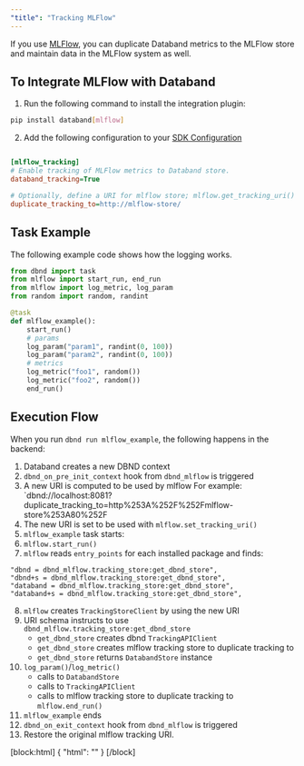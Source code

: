 ```yaml
---
"title": "Tracking MLFlow"
---
```

If you use [MLFlow](https://github.com/mlflow/mlflow), you can duplicate Databand metrics to the MLFlow store and maintain data in the MLFlow system as well.

## To Integrate MLFlow with Databand

1. Run the following command to install the integration plugin:

```bash
pip install databand[mlflow]
```

2. Add the following configuration to your [SDK Configuration](doc:dbnd-sdk-configuration)

```ini

[mlflow_tracking]
# Enable tracking of MLFlow metrics to Databand store.
databand_tracking=True

# Optionally, define a URI for mlflow store; mlflow.get_tracking_uri() is used by default
duplicate_tracking_to=http://mlflow-store/
```


## Task Example

The following example code shows how the logging works.

```python
from dbnd import task
from mlflow import start_run, end_run
from mlflow import log_metric, log_param
from random import random, randint

@task
def mlflow_example():
    start_run()
    # params
    log_param("param1", randint(0, 100))
    log_param("param2", randint(0, 100))
    # metrics
    log_metric("foo1", random())
    log_metric("foo2", random())
    end_run()
```

## Execution Flow
When you run `dbnd run mlflow_example`, the following happens in the backend:
1. Databand creates a new DBND context
2. `dbnd_on_pre_init_context` hook from `dbnd_mlflow` is triggered
3. A new URI is computed to be used by mlflow
For example: `dbnd://localhost:8081?duplicate_tracking_to=http%253A%252F%252Fmlflow-store%253A80%252F
4. The new URI is set to be used with `mlflow.set_tracking_uri()`
5. `mlflow_example` task starts:
6. `mlflow.start_run()`
7. `mlflow` reads `entry_points` for each installed package and finds:
  ```
  "dbnd = dbnd_mlflow.tracking_store:get_dbnd_store",
  "dbnd+s = dbnd_mlflow.tracking_store:get_dbnd_store",
  "databand = dbnd_mlflow.tracking_store:get_dbnd_store",
  "databand+s = dbnd_mlflow.tracking_store:get_dbnd_store",
  ```
8. `mlflow` creates `TrackingStoreClient` by using the new URI
9. URI schema instructs to use `dbnd_mlflow.tracking_store:get_dbnd_store`
    * `get_dbnd_store` creates dbnd `TrackingAPIClient`
    * `get_dbnd_store` creates mlflow tracking store to duplicate tracking to
    * `get_dbnd_store` returns `DatabandStore` instance
10. `log_param()`/`log_metric()`
    * calls to `DatabandStore`
    * calls to `TrackingAPIClient`
    * calls to mlflow tracking store to duplicate tracking to `mlflow.end_run()`
12. `mlflow_example` ends
13. `dbnd_on_exit_context` hook from `dbnd_mlflow` is triggered
14. Restore the original mlflow tracking URI.


[block:html]
{
  "html": "<style>\n  pre {\n      border: 0.2px solid #ddd;\n      border-left: 3px solid #c796ff;\n      color: #0061a6;\n  }\n\n.CodeTabs_initial{\n  /* box shadows with with legacy browser support - just in case */\n    -webkit-box-shadow: 0 10px 6px -6px #777; /* for Safari 3-4, iOS 4.0.2 - 4.2, Android 2.3+ */\n     -moz-box-shadow: 0 10px 6px -6px #777; /* for Firefox 3.5 - 3.6 */\n          box-shadow: 0 10px 6px -6px #777;/* Opera 10.5, IE 9, Firefox 4+, Chrome 6+, iOS 5 */\n  }\n</style>"
}
[/block]
